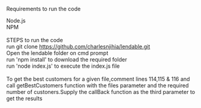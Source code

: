 Requirements to run the code<br />

Node.js<br />
NPM<br />
<br />
STEPS to run the code<br />
run git clone https://github.com/charlesnjihia/lendable.git<br />
Open the lendable folder on cmd prompt<br />
run 'npm install' to download the required folder<br />
run 'node index.js' to execute the index.js file<br />
<br />
To get the best customers for a given file,comment lines 114,115 & 116 and call getBestCustomers function with the files parameter and the required number of custoners.Supply the callBack function as the third parameter to get the results  
